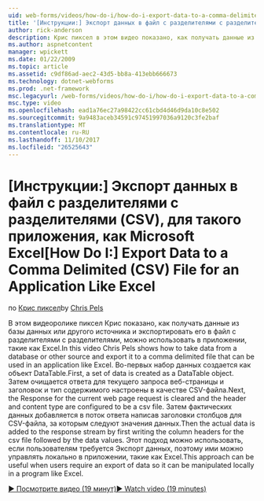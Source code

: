 ```yaml
---
uid: web-forms/videos/how-do-i/how-do-i-export-data-to-a-comma-delimited-csv-file-for-an-application-like-excel
title: '[Инструкции:] Экспорт данных в файл с разделителями с разделителями (CSV) для приложения, такие как Excel | Документы Microsoft'
author: rick-anderson
description: Крис пиксел в этом видео показано, как получать данные из базы данных или другого источника и экспортировать его в файл с разделителями с разделителями, можно использовать в приложении li...
ms.author: aspnetcontent
manager: wpickett
ms.date: 01/22/2009
ms.topic: article
ms.assetid: c9df86ad-aec2-43d5-bb8a-413ebb666673
ms.technology: dotnet-webforms
ms.prod: .net-framework
msc.legacyurl: /web-forms/videos/how-do-i/how-do-i-export-data-to-a-comma-delimited-csv-file-for-an-application-like-excel
msc.type: video
ms.openlocfilehash: ead1a76ec27a98422cc61cbd4d46d9da10c8e502
ms.sourcegitcommit: 9a9483aceb34591c97451997036a9120c3fe2baf
ms.translationtype: MT
ms.contentlocale: ru-RU
ms.lasthandoff: 11/10/2017
ms.locfileid: "26525643"
---
```

<a name="how-do-i-export-data-to-a-comma-delimited-csv-file-for-an-application-like-excel"></a><span data-ttu-id="15a69-103">[Инструкции:] Экспорт данных в файл с разделителями с разделителями (CSV), для такого приложения, как Microsoft Excel</span><span class="sxs-lookup"><span data-stu-id="15a69-103">[How Do I:] Export Data to a Comma Delimited (CSV) File for an Application Like Excel</span></span>
====================
<span data-ttu-id="15a69-104">по [Крис пиксел](https://twitter.com/chrispels)</span><span class="sxs-lookup"><span data-stu-id="15a69-104">by [Chris Pels](https://twitter.com/chrispels)</span></span>

<span data-ttu-id="15a69-105">В этом видеоролике пиксел Крис показано, как получать данные из базы данных или другого источника и экспортировать его в файл с разделителями с разделителями, можно использовать в приложении, такие как Excel.</span><span class="sxs-lookup"><span data-stu-id="15a69-105">In this video Chris Pels shows how to take data from a database or other source and export it to a comma delimited file that can be used in an application like Excel.</span></span> <span data-ttu-id="15a69-106">Во-первых набор данных создается как объект DataTable.</span><span class="sxs-lookup"><span data-stu-id="15a69-106">First, a set of data is created as a DataTable object.</span></span> <span data-ttu-id="15a69-107">Затем очищается ответа для текущего запроса веб-страницы и заголовок и тип содержимого настроены в качестве CSV-файла.</span><span class="sxs-lookup"><span data-stu-id="15a69-107">Next, the Response for the current web page request is cleared and the header and content type are configured to be a csv file.</span></span> <span data-ttu-id="15a69-108">Затем фактических данных добавляется в поток ответа написав заголовки столбцов для CSV-файла, за которым следуют значения данных.</span><span class="sxs-lookup"><span data-stu-id="15a69-108">Then the actual data is added to the response stream by first writing the column headers for the csv file followed by the data values.</span></span> <span data-ttu-id="15a69-109">Этот подход можно использовать, если пользователям требуется Экспорт данных, поэтому ими можно управлять локально в приложении, такие как Excel.</span><span class="sxs-lookup"><span data-stu-id="15a69-109">This approach can be useful when users require an export of data so it can be manipulated locally in a program like Excel.</span></span>

[<span data-ttu-id="15a69-110">&#9654; Посмотрите видео (19 минут)</span><span class="sxs-lookup"><span data-stu-id="15a69-110">&#9654; Watch video (19 minutes)</span></span>](https://channel9.msdn.com/Blogs/ASP-NET-Site-Videos/how-do-i-export-data-to-a-comma-delimited-csv-file-for-an-application-like-excel)
